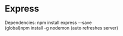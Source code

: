 # Express
<p>
Dependencies: npm install express --save <br />
(global)npm install -g nodemon (auto refreshes server)
</p>
